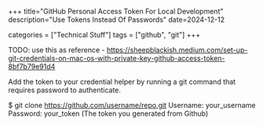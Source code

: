 +++
title="GitHub Personal Access Token For Local Development"
description="Use Tokens Instead Of Passwords"
date=2024-12-12

categories = ["Technical Stuff"]
tags = ["github", "git"]
+++

TODO: use this as reference - https://sheepblackish.medium.com/set-up-git-credentials-on-mac-os-with-private-key-github-access-token-8bf7b79e91d4

Add the token to your credential helper by running a git command that requires password to authenticate.

$ git clone https://github.com/username/repo.git
Username: your_username
Password: your_token (The token you generated from Github)
